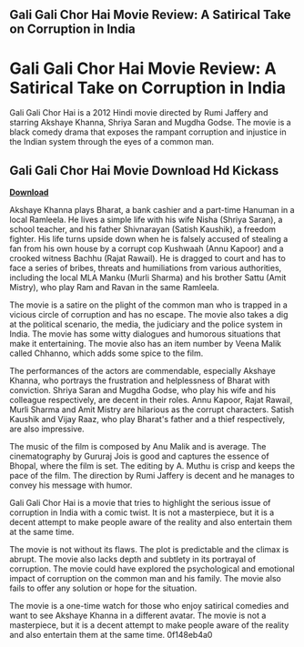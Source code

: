 ## Gali Gali Chor Hai Movie Review: A Satirical Take on Corruption in India

  
# Gali Gali Chor Hai Movie Review: A Satirical Take on Corruption in India
 
Gali Gali Chor Hai is a 2012 Hindi movie directed by Rumi Jaffery and starring Akshaye Khanna, Shriya Saran and Mugdha Godse. The movie is a black comedy drama that exposes the rampant corruption and injustice in the Indian system through the eyes of a common man.
 
## Gali Gali Chor Hai Movie Download Hd Kickass


[**Download**](https://www.google.com/url?q=https%3A%2F%2Ftiurll.com%2F2tLv5m&sa=D&sntz=1&usg=AOvVaw2w5v5ti2kekYxX2KKBaif7)

 
Akshaye Khanna plays Bharat, a bank cashier and a part-time Hanuman in a local Ramleela. He lives a simple life with his wife Nisha (Shriya Saran), a school teacher, and his father Shivnarayan (Satish Kaushik), a freedom fighter. His life turns upside down when he is falsely accused of stealing a fan from his own house by a corrupt cop Kushwaah (Annu Kapoor) and a crooked witness Bachhu (Rajat Rawail). He is dragged to court and has to face a series of bribes, threats and humiliations from various authorities, including the local MLA Manku (Murli Sharma) and his brother Sattu (Amit Mistry), who play Ram and Ravan in the same Ramleela.
 
The movie is a satire on the plight of the common man who is trapped in a vicious circle of corruption and has no escape. The movie also takes a dig at the political scenario, the media, the judiciary and the police system in India. The movie has some witty dialogues and humorous situations that make it entertaining. The movie also has an item number by Veena Malik called Chhanno, which adds some spice to the film.
 
The performances of the actors are commendable, especially Akshaye Khanna, who portrays the frustration and helplessness of Bharat with conviction. Shriya Saran and Mugdha Godse, who play his wife and his colleague respectively, are decent in their roles. Annu Kapoor, Rajat Rawail, Murli Sharma and Amit Mistry are hilarious as the corrupt characters. Satish Kaushik and Vijay Raaz, who play Bharat's father and a thief respectively, are also impressive.
 
The music of the film is composed by Anu Malik and is average. The cinematography by Gururaj Jois is good and captures the essence of Bhopal, where the film is set. The editing by A. Muthu is crisp and keeps the pace of the film. The direction by Rumi Jaffery is decent and he manages to convey his message with humor.
 
Gali Gali Chor Hai is a movie that tries to highlight the serious issue of corruption in India with a comic twist. It is not a masterpiece, but it is a decent attempt to make people aware of the reality and also entertain them at the same time.
  
The movie is not without its flaws. The plot is predictable and the climax is abrupt. The movie also lacks depth and subtlety in its portrayal of corruption. The movie could have explored the psychological and emotional impact of corruption on the common man and his family. The movie also fails to offer any solution or hope for the situation.
 
The movie is a one-time watch for those who enjoy satirical comedies and want to see Akshaye Khanna in a different avatar. The movie is not a masterpiece, but it is a decent attempt to make people aware of the reality and also entertain them at the same time.
 0f148eb4a0
